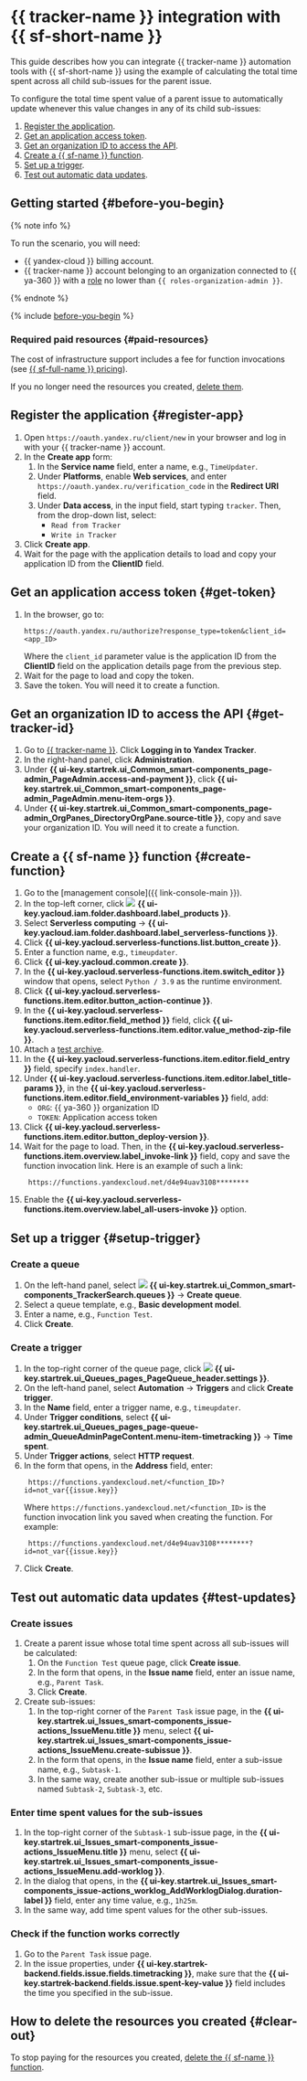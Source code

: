 # {{ tracker-name }} integration with {{ sf-short-name }}

This guide describes how you can integrate {{ tracker-name }} automation tools with {{ sf-short-name }} using the example of calculating the total time spent across all child sub-issues for the parent issue.

To configure the total time spent value of a parent issue to automatically update whenever this value changes in any of its child sub-issues:

1. [Register the application](#register-app).
1. [Get an application access token](#get-token).
1. [Get an organization ID to access the API](#get-tracker-id).
1. [Create a {{ sf-name }} function](#create-function).
1. [Set up a trigger](#setup-trigger).
1. [Test out automatic data updates](#test-updates).

## Getting started {#before-you-begin}

{% note info %}

To run the scenario, you will need:

* {{ yandex-cloud }} billing account.
* {{ tracker-name }} account belonging to an organization connected to {{ ya-360 }} with a [role](../../organization/security/index.md#service-roles) no lower than `{{ roles-organization-admin }}`.

{% endnote %}

{% include [before-you-begin](../../_tutorials/_tutorials_includes/before-you-begin.md) %}

### Required paid resources {#paid-resources}

The cost of infrastructure support includes a fee for function invocations (see [{{ sf-full-name }} pricing](../../functions/pricing.md)).

If you no longer need the resources you created, [delete them](#clear-out).

## Register the application {#register-app}

1. Open ` https://oauth.yandex.ru/client/new ` in your browser and log in with your {{ tracker-name }} account.
1. In the **Create app** form:
   1. In the **Service name** field, enter a name, e.g., `TimeUpdater`.
   1. Under **Platforms**, enable **Web services**, and enter ` https://oauth.yandex.ru/verification_code ` in the **Redirect URI** field.
   1. Under **Data access**, in the input field, start typing `tracker`. Then, from the drop-down list, select:
      * `Read from Tracker`
      * `Write in Tracker`
1. Click **Create app**.
1. Wait for the page with the application details to load and copy your application ID from the **ClientID** field.

## Get an application access token {#get-token}

1. In the browser, go to:
   ```
   https://oauth.yandex.ru/authorize?response_type=token&client_id=<app_ID>
   ```
   Where the `client_id` parameter value is the application ID from the **ClientID** field on the application details page from the previous step.
1. Wait for the page to load and copy the token.
1. Save the token. You will need it to create a function.

## Get an organization ID to access the API {#get-tracker-id}

1. Go to [{{ tracker-name }}](https://tracker.yandex.ru/). Click **Logging in to Yandex Tracker**.
1. In the right-hand panel, click **Administration**.
1. Under **{{ ui-key.startrek.ui_Common_smart-components_page-admin_PageAdmin.access-and-payment }}**, click **{{ ui-key.startrek.ui_Common_smart-components_page-admin_PageAdmin.menu-item-orgs }}**.
1. Under **{{ ui-key.startrek.ui_Common_smart-components_page-admin_OrgPanes_DirectoryOrgPane.source-title }}**, copy and save your organization ID. You will need it to create a function.

## Create a {{ sf-name }} function {#create-function}

1. Go to the [management console]({{ link-console-main }}).
1. In the top-left corner, click ![](../../_assets/console-icons/dots-9.svg) **{{ ui-key.yacloud.iam.folder.dashboard.label_products }}**.
1. Select **Serverless computing** → **{{ ui-key.yacloud.iam.folder.dashboard.label_serverless-functions }}**.
1. Click **{{ ui-key.yacloud.serverless-functions.list.button_create }}**.
1. Enter a function name, e.g., `timeupdater`.
1. Click **{{ ui-key.yacloud.common.create }}**.
1. In the **{{ ui-key.yacloud.serverless-functions.item.switch_editor }}** window that opens, select `Python / 3.9` as the runtime environment.
1. Click **{{ ui-key.yacloud.serverless-functions.item.editor.button_action-continue }}**.
1. In the **{{ ui-key.yacloud.serverless-functions.item.editor.field_method }}** field, click **{{ ui-key.yacloud.serverless-functions.item.editor.value_method-zip-file }}**.
1. Attach a [test archive](https://github.com/yandex-cloud-examples/yc-tracker-summarize-spent/blob/main/build/tracker-summarize-spent.zip).
1. In the **{{ ui-key.yacloud.serverless-functions.item.editor.field_entry }}** field, specify `index.handler`.
1. Under **{{ ui-key.yacloud.serverless-functions.item.editor.label_title-params }}**, in the **{{ ui-key.yacloud.serverless-functions.item.editor.field_environment-variables }}** field, add:
   * `ORG`: {{ ya-360 }} organization ID
   * `TOKEN`: Application access token
1. Click **{{ ui-key.yacloud.serverless-functions.item.editor.button_deploy-version }}**.
1. Wait for the page to load. Then, in the **{{ ui-key.yacloud.serverless-functions.item.overview.label_invoke-link }}** field, copy and save the function invocation link.
   Here is an example of such a link:
   ```
   	https://functions.yandexcloud.net/d4e94uav3108********
   ```
1. Enable the **{{ ui-key.yacloud.serverless-functions.item.overview.label_all-users-invoke }}** option.

## Set up a trigger {#setup-trigger}

### Create a queue

1. On the left-hand panel, select ![](../../_assets/console-icons/layers-3-diagonal.svg) **{{ ui-key.startrek.ui_Common_smart-components_TrackerSearch.queues }}** → **Create queue**.
1. Select a queue template, e.g., **Basic development model**.
1. Enter a name, e.g., `Function Test`.
1. Click **Create**.

### Create a trigger

1. In the top-right corner of the queue page, click ![](../../_assets/console-icons/gear.svg) **{{ ui-key.startrek.ui_Queues_pages_PageQueue_header.settings }}**.
1. On the left-hand panel, select **Automation** → **Triggers** and click **Create trigger**.
1. In the **Name** field, enter a trigger name, e.g., `timeupdater`.
1. Under **Trigger conditions**, select **{{ ui-key.startrek.ui_Queues_pages_page-queue-admin_QueueAdminPageContent.menu-item-timetracking }}**  → **Time spent**.
1. Under **Trigger actions**, select **HTTP request**.
1. In the form that opens, in the **Address** field, enter:
   ```
   	https://functions.yandexcloud.net/<function_ID>?id=not_var{{issue.key}}
   ```
   Where `https://functions.yandexcloud.net/<function_ID>` is the function invocation link you saved when creating the function.
   For example:
   ```
   	https://functions.yandexcloud.net/d4e94uav3108********?id=not_var{{issue.key}}
   ```
1. Click **Create**.

## Test out automatic data updates {#test-updates}

### Create issues

1. Create a parent issue whose total time spent across all sub-issues will be calculated:
   1. On the `Function Test` queue page, click **Create issue**.
   1. In the form that opens, in the **Issue name** field, enter an issue name, e.g., `Parent Task`.
   1. Click **Create**.
1. Create sub-issues:
   1. In the top-right corner of the `Parent Task` issue page, in the **{{ ui-key.startrek.ui_Issues_smart-components_issue-actions_IssueMenu.title }}** menu, select **{{ ui-key.startrek.ui_Issues_smart-components_issue-actions_IssueMenu.create-subissue }}**.
   1. In the form that opens, in the **Issue name** field, enter a sub-issue name, e.g., `Subtask-1`.
   1. In the same way, create another sub-issue or multiple sub-issues named `Subtask-2`, `Subtask-3`, etc.

### Enter time spent values for the sub-issues

1. In the top-right corner of the `Subtask-1` sub-issue page, in the **{{ ui-key.startrek.ui_Issues_smart-components_issue-actions_IssueMenu.title }}** menu, select **{{ ui-key.startrek.ui_Issues_smart-components_issue-actions_IssueMenu.add-worklog }}**.
1. In the dialog that opens, in the **{{ ui-key.startrek.ui_Issues_smart-components_issue-actions_worklog_AddWorklogDialog.duration-label }}** field, enter any time value, e.g., `1h25m`.
1. In the same way, add time spent values for the other sub-issues.

### Check if the function works correctly

1. Go to the `Parent Task` issue page.
1. In the issue properties, under **{{ ui-key.startrek-backend.fields.issue.fields.timetracking }}**, make sure that the **{{ ui-key.startrek-backend.fields.issue.spent-key-value }}** field includes the time you specified in the sub-issue.

## How to delete the resources you created {#clear-out}

To stop paying for the resources you created, [delete the {{ sf-name }} function](../../functions/operations/function/function-delete.md).
